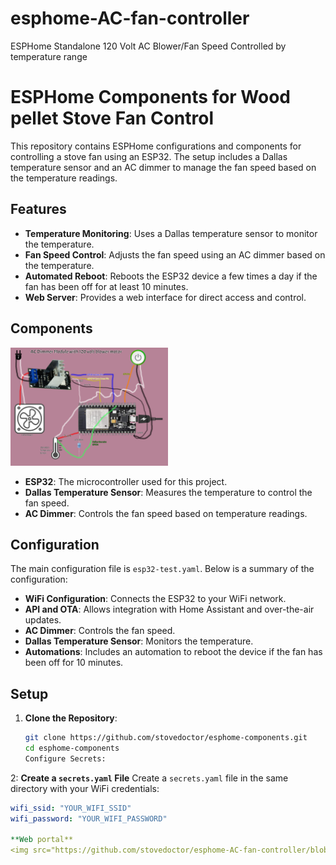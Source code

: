 # esphome-AC-fan-controller
ESPHome Standalone 120 Volt AC Blower/Fan Speed Controlled by temperature range
# ESPHome Components for Wood pellet Stove Fan Control

This repository contains ESPHome configurations and components for controlling a stove fan using an ESP32. The setup includes a Dallas temperature sensor and an AC dimmer to manage the fan speed based on the temperature readings.

## Features

- **Temperature Monitoring**: Uses a Dallas temperature sensor to monitor the temperature.
- **Fan Speed Control**: Adjusts the fan speed using an AC dimmer based on the temperature.
- **Automated Reboot**: Reboots the ESP32 device a few times a day if the fan has been off for at least 10 minutes.
- **Web Server**: Provides a web interface for direct access and control.

## Components
<img src="https://github.com/stovedoctor/esphome-AC-fan-controller/blob/main/images/AC%20dimmer%20module%20with%20blower%20and%20temperature%20sensor.png" alt="AC dimmer module with blower and temperature sensor" width="50%">

- **ESP32**: The microcontroller used for this project.
- **Dallas Temperature Sensor**: Measures the temperature to control the fan speed.
- **AC Dimmer**: Controls the fan speed based on temperature readings.
## Configuration

The main configuration file is `esp32-test.yaml`. Below is a summary of the configuration:

- **WiFi Configuration**: Connects the ESP32 to your WiFi network.
- **API and OTA**: Allows integration with Home Assistant and over-the-air updates.
- **AC Dimmer**: Controls the fan speed.
- **Dallas Temperature Sensor**: Monitors the temperature.
- **Automations**: Includes an automation to reboot the device if the fan has been off for 10 minutes.

## Setup

1. **Clone the Repository**:
   ```sh
   git clone https://github.com/stovedoctor/esphome-components.git
   cd esphome-components
   Configure Secrets:

2: **Create a `secrets.yaml` File**
Create a `secrets.yaml` file in the same directory with your WiFi credentials:
```yaml
wifi_ssid: "YOUR_WIFI_SSID"
wifi_password: "YOUR_WIFI_PASSWORD"

**Web portal**
<img src="https://github.com/stovedoctor/esphome-AC-fan-controller/blob/main/images/fan_ui_to_off.png" alt="AC dimmer module with blower and temperature sensor" width="50%">
